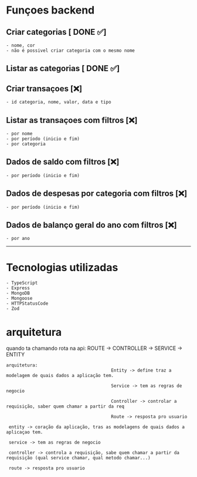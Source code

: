# Funçoes backend

## Criar categorias [ DONE ✅]

    - nome, cor
    - não é possivel criar categoria com o mesmo nome

## Listar as categorias [ DONE ✅]

## Criar transaçoes [❌]

    - id categoria, nome, valor, data e tipo

## Listar as transaçoes com filtros [❌]

    - por nome
    - por período (inicio e fim)
    - por categoria

## Dados de saldo com filtros [❌]

    - por período (inicio e fim)

## Dados de despesas por categoria com filtros [❌]

    - por período (inicio e fim)

## Dados de balanço geral do ano com filtros [❌]

    - por ano

---

# Tecnologias utilizadas

    - TypeScript
    - Express
    - MongoDB
    - Mongoose
    - HTTPStatusCode
    - Zod

# arquitetura

quando ta chamando rota na api: ROUTE -> CONTROLLER -> SERVICE -> ENTITY

    arquitetura:
    										Entity -> define traz a modelagem de quais dados a aplicação tem.

    										Service -> tem as regras de negocio

    										Controller -> controlar a requisição, saber quem chamar a partir da req
                                            
    										Route -> resposta pro usuario

     entity -> coração da aplicação, tras as modelagens de quais dados a aplicaçao tem.

     service -> tem as regras de negocio
     
     controller -> controla a requisição, sabe quem chamar a partir da requisição (qual service chamar, qual metodo chamar...)
     
     route -> resposta pro usuario
